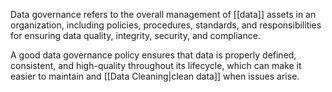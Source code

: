 Data governance refers to the overall management of [[data]] assets in an organization, including policies, procedures, standards, and responsibilities for ensuring data quality, integrity, security, and compliance.

A good data governance policy ensures that data is properly defined, consistent, and high-quality throughout its lifecycle, which can make it easier to maintain and [[Data Cleaning|clean data]] when issues arise.